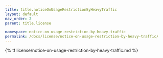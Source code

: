 ```yaml
---
title: title.noticeOnUsageRestrictionByHeavyTraffic
layout: default
nav_order: 2
parent: title.license

namespace: notice-on-usage-restriction-by-heavy-traffic
permalink: /docs/license/notice-on-usage-restriction-by-heavy-traffic/
---
```

{% tf license/notice-on-usage-restriction-by-heavy-traffic.md %}